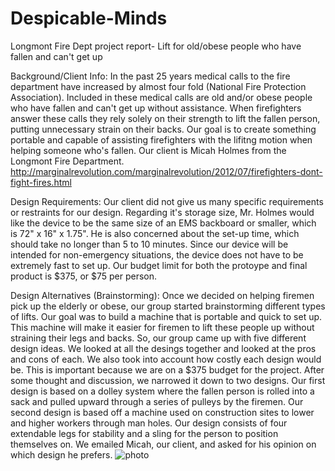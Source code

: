 Despicable-Minds
=================

Longmont Fire Dept project report-
Lift for old/obese people who have fallen and can't get up

Background/Client Info:
  In the past 25 years medical calls to the fire department have increased by almost four fold (National Fire Protection Association). Included in these medical calls are old and/or obese people who have fallen and can't get up without assistance. When firefighters answer these calls they rely solely on their strength to lift the fallen person, putting unnecessary strain on their backs. Our goal is to create something portable and capable of assisting firefighters with the lifitng motion when helping someone who's fallen. Our client is Micah Holmes from the Longmont Fire Department.
http://marginalrevolution.com/marginalrevolution/2012/07/firefighters-dont-fight-fires.html

Design Requirements:
  Our client did not give us many specific requirements or restraints for our design. Regarding it's storage size, Mr. Holmes would like the device to be the same size of an EMS backboard or smaller, which is 72" x 16" x 1.75". He is also concerned about the set-up time, which should take no longer than 5 to 10 minutes. Since our device will be intended for non-emergency situations, the device does not have to be extremely fast to set up. Our budget limit for both the protoype and final product is $375, or $75 per person.

Design Alternatives (Brainstorming): 
  Once we decided on helping firemen pick up the elderly or obese, our group started brainstorming different types of lifts. Our goal was to build a machine that is portable and quick to set up. This machine will make it easier for firemen to lift these people up without straining their legs and backs. So, our group came up with five different design ideas. We looked at all the desings together and looked at the pros and cons of each. We also took into account how costly each design would be. This is important because we are on a $375 budget for the project. After some thought and discussion, we narrowed it down to two designs. Our first design is based on a dolley system where the fallen person is rolled into a sack and pulled upward through a series of pulleys by the firemen. Our second design is based off a machine used on construction sites to lower and higher workers through man holes. Our design consists of four extendable legs for stability and a sling for the person to position themselves on. We emailed Micah, our client, and asked for his opinion on which design he prefers. 
![photo](https://cloud.githubusercontent.com/assets/9001064/4530174/57618286-4d7e-11e4-9a9a-c516f5e41c5a.JPG)

